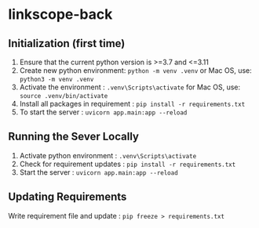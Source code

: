 # linkscope-back

## Initialization (first time)
1. Ensure that the current python version is >=3.7 and <=3.11
2. Create new python environment: `python -m venv .venv` or Mac OS, use: `python3 -m venv .venv`
3. Activate the environment : `.venv\Scripts\activate` for Mac OS, use: `source .venv/bin/activate`
4. Install all packages in requirement : `pip install -r requirements.txt`
4. To start the server : `uvicorn app.main:app --reload`

## Running the Sever Locally
1. Activate python environment : `.venv\Scripts\activate`
2. Check for requirement updates : `pip install -r requirements.txt`
3. Start the server : `uvicorn app.main:app --reload`

## Updating Requirements
Write requirement file and update :  `pip freeze > requirements.txt`